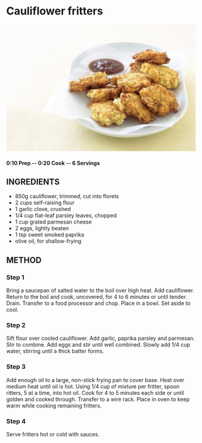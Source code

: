 # Cauliflower fritters
![](https://raw.githubusercontent.com/fuzzwah/recipes/images/pics/Cauliflower_fritters.jpg)
#### 0:10 Prep -- 0:20 Cook -- 6 Servings
## INGREDIENTS
* 850g cauliflower, trimmed, cut into florets
* 2 cups self-raising flour
* 1 garlic clove, crushed
* 1/4 cup flat-leaf parsley leaves, chopped
* 1 cup grated parmesan cheese
* 2 eggs, lightly beaten
* 1 tsp sweet smoked paprika
* olive oil, for shallow-frying
## METHOD
### Step 1
Bring a saucepan of salted water to the boil over high heat. Add cauliflower. Return to the boil and cook, uncovered, for 4 to 6 minutes or until tender. Drain. Transfer to a food processor and chop. Place in a bowl. Set aside to cool.
### Step 2
Sift flour over cooled cauliflower. Add garlic, paprika parsley and parmesan. Stir to combine. Add  eggs and stir until well combined. Slowly add 1/4 cup water, stirring until a thick batter forms.
### Step 3
Add enough oil to a large, non-stick frying pan to cover base. Heat over medium heat until oil is hot. Using 1/4 cup of mixture per fritter, spoon ritters, 5 at a time, into hot oil. Cook for 4 to 5 minutes each side or until golden and cooked through. Transfer to a wire rack. Place in oven to keep warm while cooking remaining fritters.
### Step 4
Serve fritters hot or cold with sauces.
